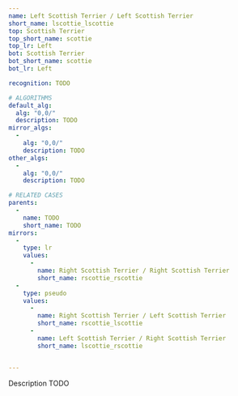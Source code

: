 ```yaml
---
name: Left Scottish Terrier / Left Scottish Terrier
short_name: lscottie_lscottie
top: Scottish Terrier
top_short_name: scottie
top_lr: Left
bot: Scottish Terrier
bot_short_name: scottie
bot_lr: Left

recognition: TODO

# ALGORITHMS
default_alg:
  alg: "0,0/"
  description: TODO
mirror_algs:
  -
    alg: "0,0/"
    description: TODO
other_algs:
  -
    alg: "0,0/"
    description: TODO

# RELATED CASES
parents:
  -
    name: TODO
    short_name: TODO
mirrors:
  -
    type: lr
    values: 
      -
        name: Right Scottish Terrier / Right Scottish Terrier
        short_name: rscottie_rscottie
  -
    type: pseudo
    values: 
      -
        name: Right Scottish Terrier / Left Scottish Terrier
        short_name: rscottie_lscottie
      -
        name: Left Scottish Terrier / Right Scottish Terrier
        short_name: lscottie_rscottie


---
```


Description TODO


